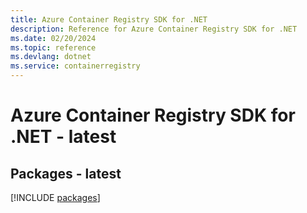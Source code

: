 ```yaml
---
title: Azure Container Registry SDK for .NET
description: Reference for Azure Container Registry SDK for .NET
ms.date: 02/20/2024
ms.topic: reference
ms.devlang: dotnet
ms.service: containerregistry
---
```

# Azure Container Registry SDK for .NET - latest
## Packages - latest
[!INCLUDE [packages](container-registry-index.md)]